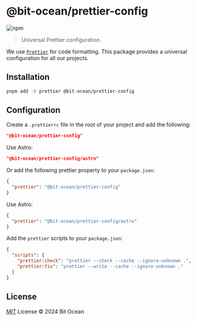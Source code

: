 # @bit-ocean/prettier-config

![npm](https://img.shields.io/npm/v/@bit-ocean/prettier-config?logo=prettier&label=prettier-config)

> Universal Prettier configuration.

We use [`Prettier`](https://prettier.io/) for code formatting. This package provides a universal configuration for all our projects.

## Installation

```bash
pnpm add -D prettier @bit-ocean/prettier-config
```

## Configuration

Create a `.prettierrc` file in the root of your project and add the following:

```json
"@bit-ocean/prettier-config"
```

Use Astro:

```json
"@bit-ocean/prettier-config/astro"
```

Or add the following prettier property to your `package.json`:

```json
{
  "prettier": "@bit-ocean/prettier-config"
}
```

Use Astro:

```json
{
  "prettier": "@bit-ocean/prettier-config/astro"
}
```

Add the `prettier` scripts to your `package.json`:

```json
{
  "scripts": {
    "prettier:check": "prettier --check --cache --ignore-unknown .",
    "prettier:fix": "prettier --write --cache --ignore-unknown ."
  }
}
```

## License

[MIT](/LICENSE) License &copy; 2024 Bit Ocean
